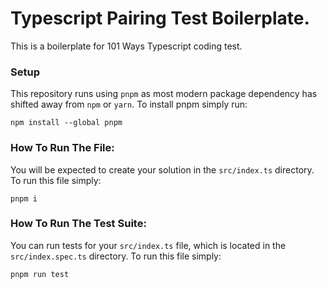 # Typescript Pairing Test Boilerplate.

This is a boilerplate for 101 Ways Typescript coding test.

### Setup
This repository runs using `pnpm` as most modern package dependency has shifted away from `npm` or `yarn`. To install pnpm simply run:

`npm install --global pnpm`

### How To Run The File:
You will be expected to create your solution in the `src/index.ts` directory. To run this file simply:

`pnpm i`

### How To Run The Test Suite:
You can run tests for your `src/index.ts` file, which is located in the `src/index.spec.ts` directory. To run this file simply:

`pnpm run test`
